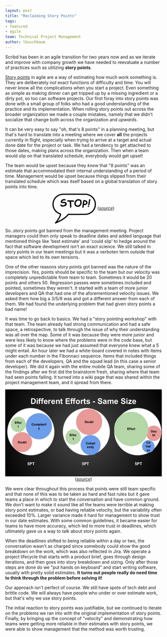 ```yaml
---
layout: post
title: "Reclaiming Story Points"
tags:
- featured
- agile
team: Technical Project Management
author: lbuschbaum
---
```


Scribd has been in an agile transition for two years now and as we iterate and
improve with company growth we have needed to reevaluate a number of practices
such as utilizing **story points**.

[Story points](https://agilefaq.wordpress.com/2007/11/13/what-is-a-story-point/) in agile are a way of estimating how much work something is. They
are deliberately _not_ exact functions of difficulty and time. You will never
know all the complications when you start a project. Even something as simple
as making dinner can get tripped up by a missing ingredient or a dirty pot, so
too can software projects. Our first foray into story points was done with a
small group of folks who had a good understanding of the practice and its
implementation. When rolling story points out across the broader organization
we made a couple mistakes, namely that we didn't socialize that change both
across the organization and _upwards_.

It can be very easy to say "oh, that's 8 points" in a planning meeting, but
that's hard to translate into a meeting where we cover **all** the projects
currently in flight, especially when trying to arrive at a target and actual
done date for the project or task. We had a tendency to get attached
to those dates, making plans across the organization. Then when a team would
slip on that translated schedule, everybody would get upset!

The team would be upset because they _knew_ that "8 points" was an estimate
that accommodated their internal understanding of a period of time. Management
would be upset because things slipped from their translated schedule which was
itself based on a global translation of story points into time.

<center>
<img src="/post-images/2020-03-story-points/stop.png" alt="Stop!" align="center"/>
(<em><a href="https://publicdomainvectors.org/en/free-clipart/Stop-speech-bubble/82516.html" target="_blank">source</a></em>)
</center>

So..story points got banned from the management meeting. Project managers could
then only speak to deadline dates and added language that mentioned things like
'best estimate' and 'could slip' to hedge around the fact that software
development isn't an exact science. We still talked in story points in our team
meetings but it was a verboten term outside that space which led to its own
tensions.

One of the other reasons story points got banned was the nature of the
imprecision. _Yes_, points should be specific to the team but our velocity was
completely unpredictable from team to team. Sometimes it would be 20 points and
others 50. Regression passes were sometimes included and pointed, sometimes
they weren't. It started with a team of more junior developers and QA that had
one of the aforementioned velocity issues. We asked them how big a 3/5/8 was
and got a different answer from each of them. We had found the underlying
problem that had given story points a bad name!

It was time to go back to basics. We had a "story pointing workshop" with that
team. The team already had strong communication and had a safe space, a
retrospective, to talk through the issue of why their understanding was all
over the map.
Some of it was because
they were more junior and were less likely to know where the problems were in
the code base, but some of it was because we had just assumed that everyone knew
what a 5 might entail. An hour later we had a white-board covered in notes with
items under each number in the Fibonnaci sequence. Items that included things
from each of the developers, QA and the squad lead (in this case a senior
developer). We did it again with the entire mobile QA team, sharing
some of the findings after we first did the brainstorm fresh, sharing where
that team had seen points falling. It turned into a wiki page that was shared
within the project management team, and it spread from there. 

<center>
<img src="/post-images/2020-03-story-points/efforts.png" alt="Different efforts are different!" align="center"/>
(<em><a href="https://www.slideshare.net/arkanaan/agile-relative-sizing-v2" target="_blank">source</a></em>)
</center>

We were clear throughout this process that points were still team specific and
that none of this was to be taken as hard and fast rules but it gave teams a
place in which to start the conversation and have common ground. We don't want
to make it sound like all the teams were terrible at making story point
estimates, or bad having reliable velocity, but the variability often exceeded
10%. Larger variance made it hard for management to show trust in our date
estimates. With some common guidelines, it became easier for teams to have more
accuracy, which led to more trust in deadlines, which ultimately gave us a way
to talk about story points again.

When the deadlines shifted to being reliable within a day or two, the
conversation wasn't as charged since somebody could show the 
good breakdown on the
work, which was also reflected in Jira. We operate a project lifecycle that
starts with a product brief, goes through design iterations, and then goes into
story breakdown and sizing. Only after those steps are done do we "put hands on
keyboard" and start writing software, usually with pretty solid estimates. **It
turns out people really do need time to think through the problem before
solving it!**

Our approach isn't perfect of course. We still have spots of tech debt and
brittle code. We will always have people who under or over estimate work, but
that's why we use story points.

The initial reaction to story points was justifiable, but we continued to
iterate on the problems we ran into with the original implementation of story
points. Finally, by bringing up the concept of "velocity" and demonstrating how teams
were getting more reliable in their estimates with story points, we were able
to show management that the method was worth trusting.

